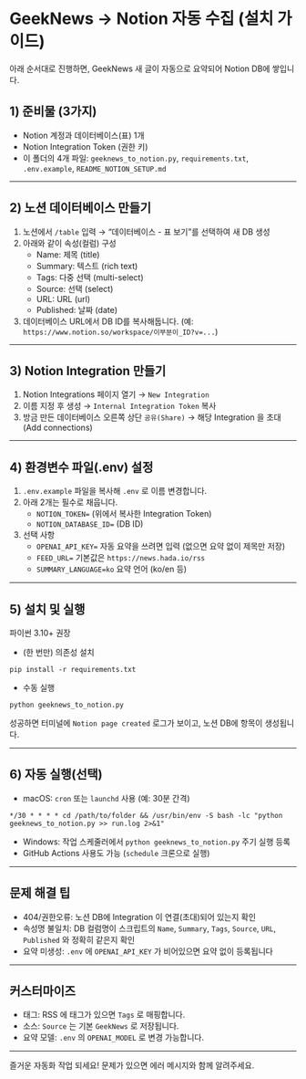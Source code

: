 # GeekNews → Notion 자동 수집 (설치 가이드)

아래 순서대로 진행하면, GeekNews 새 글이 자동으로 요약되어 Notion DB에 쌓입니다.

## 1) 준비물 (3가지)
- Notion 계정과 데이터베이스(표) 1개
- Notion Integration Token (권한 키)
- 이 폴더의 4개 파일: `geeknews_to_notion.py`, `requirements.txt`, `.env.example`, `README_NOTION_SETUP.md`

---

## 2) 노션 데이터베이스 만들기
1. 노션에서 `/table` 입력 → “데이터베이스 - 표 보기”를 선택하여 새 DB 생성
2. 아래와 같이 속성(컬럼) 구성
   - Name: 제목 (title)
   - Summary: 텍스트 (rich text)
   - Tags: 다중 선택 (multi-select)
   - Source: 선택 (select)
   - URL: URL (url)
   - Published: 날짜 (date)
3. 데이터베이스 URL에서 DB ID를 복사해둡니다. (예: `https://www.notion.so/workspace/이부분이_ID?v=...`)

---

## 3) Notion Integration 만들기
1. Notion Integrations 페이지 열기 → `New Integration`
2. 이름 지정 후 생성 → `Internal Integration Token` 복사
3. 방금 만든 데이터베이스 오른쪽 상단 `공유(Share)` → 해당 Integration 을 초대(Add connections)

---

## 4) 환경변수 파일(.env) 설정
1. `.env.example` 파일을 복사해 `.env` 로 이름 변경합니다.
2. 아래 2개는 필수로 채웁니다.
   - `NOTION_TOKEN=` (위에서 복사한 Integration Token)
   - `NOTION_DATABASE_ID=` (DB ID)
3. 선택 사항
   - `OPENAI_API_KEY=` 자동 요약을 쓰려면 입력 (없으면 요약 없이 제목만 저장)
   - `FEED_URL=` 기본값은 `https://news.hada.io/rss`
   - `SUMMARY_LANGUAGE=ko` 요약 언어 (ko/en 등)

---

## 5) 설치 및 실행
파이썬 3.10+ 권장

- (한 번만) 의존성 설치
```
pip install -r requirements.txt
```

- 수동 실행
```
python geeknews_to_notion.py
```

성공하면 터미널에 `Notion page created` 로그가 보이고, 노션 DB에 항목이 생성됩니다.

---

## 6) 자동 실행(선택)
- macOS: `cron` 또는 `launchd` 사용 (예: 30분 간격)
```
*/30 * * * * cd /path/to/folder && /usr/bin/env -S bash -lc "python geeknews_to_notion.py >> run.log 2>&1"
```
- Windows: 작업 스케줄러에서 `python geeknews_to_notion.py` 주기 실행 등록
- GitHub Actions 사용도 가능 (`schedule` 크론으로 실행)

---

## 문제 해결 팁
- 404/권한오류: 노션 DB에 Integration 이 연결(초대)되어 있는지 확인
- 속성명 불일치: DB 컬럼명이 스크립트의 `Name`, `Summary`, `Tags`, `Source`, `URL`, `Published` 와 정확히 같은지 확인
- 요약 미생성: `.env` 에 `OPENAI_API_KEY` 가 비어있으면 요약 없이 등록됩니다

---

## 커스터마이즈
- 태그: RSS 에 태그가 있으면 `Tags` 로 매핑합니다.
- 소스: `Source` 는 기본 `GeekNews` 로 저장됩니다.
- 요약 모델: `.env` 의 `OPENAI_MODEL` 로 변경 가능합니다.

***

즐거운 자동화 작업 되세요! 문제가 있으면 에러 메시지와 함께 알려주세요.
